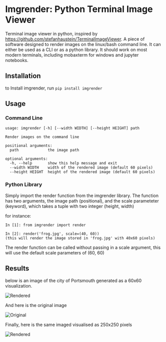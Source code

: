 # Imgrender: Python Terminal Image Viewer

Terminal image viewer in python, inspired by https://github.com/stefanhaustein/TerminalImageViewer. A piece of software designed to render
images on the linux/bash command line. It can either be used as a CLI or as a python library. It should work on most modern terminals, including mobaxterm for windows and jupyter notebooks.

## Installation

to Install imgrender, run `pip install imgrender`


## Usage

### Command Line


```
usage: imgrender [-h] [--width WIDTH] [--height HEIGHT] path

Render images on the command line

positional arguments:
  path             the image path

optional arguments:
  -h, --help       show this help message and exit
  --width WIDTH    width of the rendered image (default 60 pixels)
  --height HEIGHT  height of the rendered image (default 60 pixels)
```

### Python Library

Simply import the render function from the imgrender library. The function has two arguments, the image path (positional), and the scale parameteter (keyword), which takes a tuple with two integer (height, width)

for instance:

```
In [1]: from imgrender import render

In [2]: render('frog.jpg', scale=(40, 60))
(this will render the image stored in 'frog.jpg' with 40x60 pixels)
```

The render function can be called without passing in a scale argument, this will use the default scale parameters of (60, 60)


## Results

below is an image of the city of Portsmouth generated as a 60x60 visualization.

![Rendered](https://raw.githubusercontent.com/djentleman/imgrender/master/assets/pompey60.jpg)

And here is the original image

![Original](https://raw.githubusercontent.com/djentleman/imgrender/master/assets/pompey.jpg)

Finally, here is the same imaged visualised as 250x250 pixels

![Rendered](https://raw.githubusercontent.com/djentleman/imgrender/master/assets/pompey250.jpg)

